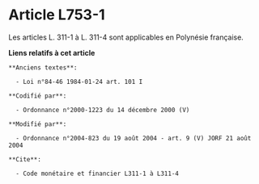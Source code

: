 # Article L753-1

Les articles L. 311-1 à L. 311-4 sont applicables en Polynésie française.

**Liens relatifs à cet article**

	**Anciens textes**:

	  - Loi n°84-46 1984-01-24 art. 101 I

	**Codifié par**:

	  - Ordonnance n°2000-1223 du 14 décembre 2000 (V)

	**Modifié par**:

	  - Ordonnance n°2004-823 du 19 août 2004 - art. 9 (V) JORF 21 août 2004

	**Cite**:

	  - Code monétaire et financier L311-1 à L311-4
